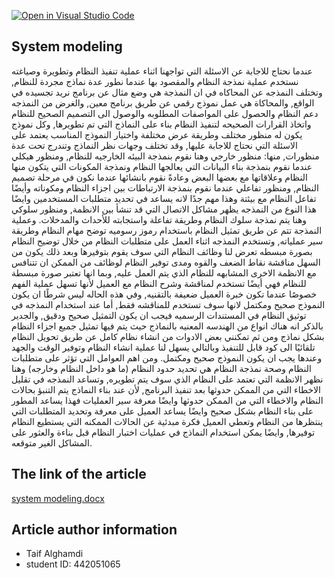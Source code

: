 [![Open in Visual Studio Code](https://classroom.github.com/assets/open-in-vscode-c66648af7eb3fe8bc4f294546bfd86ef473780cde1dea487d3c4ff354943c9ae.svg)](https://classroom.github.com/online_ide?assignment_repo_id=9316270&assignment_repo_type=AssignmentRepo)
## System modeling

عندما نحتاج للاجابة عن الاسئلة التي تواجهنا اثناء عملية تنفيذ النظام وتطويرة وصياغته نستخدم عملية نمذجة النظام والمقصود بها عندما نطور عدة نماذج مجردة للنظام, وتختلف النمذجه عن المحاكاه في ان النمذجة هي وضع مثال عن برنامج نريد تجسيده في الواقع, والمحاكاة هي عمل نموذج رقمي عن طريق برنامج معين, والغرض من النمذجه دعم النظام والحصول على المواصفات المطلوبه والوصول الى التصميم الصحيح للنظام واتخاذ القرارات الصحيحه لتنفيذ النظام بناء على النماذج التي تم تطويرها, وكل نموذج يكون له منظور مختلف وطريقة عرض مختلفة واختيار النموذج المناسب يعتمد على الاسئلة التي نحتاج للاجابة عليها, وقد تختلف وجهات نظر النماذج وتندرج تحت عدة منظورات, منها: منظور خارجي وهنا نقوم بنمذجة البيئه الخارجيه للنظام, ومنظور هيكلي عندما نقوم بنمذجة بناء البيانات التي يعالجها النظام ونمذجة المكونات التي يتكون منها النظام وعلاقاتها مع بعضها البعض وعادةً نقوم بانشائها عندما نكون في مرحلة تصميم النظام, ومنظور تفاعلي عندما نقوم بنمذجة الارتباطات بين اجزاء النظام ومكوناته وأيضًا تفاعل النظام مع بيئتة وهذا مهم جدًا لانه يساعد في تحديد متطلبات المستخدمين وايضًا هذا النوع من النمذجه يظهر مشاكل الاتصال التي قد تنشأ بين الانظمة, ومنظور سلوكي وهنا يتم نمذجة سلوك النظام وطريقة تفاعلة واستجابته للأحداث والمدخلات. وعملية النمذجة تتم عن طريق تمثيل النظام باستخدام رموز رسوميه توضح مهام النظام وطريقة سير عملياته, وتستخدم النمذجه اثناء العمل على متطلبات النظام من خلال توضيح النظام بصورة مبسطه تعرض لنا وظائف النظام التي سوف يقوم بتوفيرها وبعد ذلك يكون من السهل مناقشة نقاط الضعف والقوه ومدى توفير النظام لوظائف من الممكن ان تتنافس مع الانظمة الاخرى المشابهه للنظام الذي يتم العمل عليه, وبما انها تعتبر صورة مبسطة للنظام فهي أيضًا تستخدم لمناقشة وشرح النظام مع العميل لأنها تسهل عملية الفهم خصوصًا عندما تكون خبرة العميل ضعيفة بالتقنيه, وفي هذه الحاله ليس شرطًا ان يكون النموذج صحيح ومكتمل لانها سوف تستخدم للمناقشه فقط, أما عند استخدام النمذجه في توثيق النظام في المستندات الرسميه فيجب ان يكون التمثيل صحيح ودقيق, والجدير بالذكر انه هناك انواع من الهندسه المعنيه بالنماذج حيث يتم فيها تمثيل جميع اجزاء النظام بشكل نماذج ومن ثم تمكنني بعض الادوات من انشاء نظام كامل عن طريق تحويل النظام تلقائيًا الى كود قابل للتنفيذ وبالتالي يسهل لنا عملية انشاء النظام وتوفير الوقت والجهد وعندها يجب ان يكون النموذج صحيح ومكتمل. ومن اهم العوامل التي تؤثر على متطلبات النظام وصحة نمذجة النظام هي تحديد حدود النظام (ما هو داخل النظام وخارجه) وهنا نظهر الانظمة التي تعتمد على النظام الذي سوف يتم تطويره, وتساعد النمذجه في تقليل الاخطاء التي من الممكن حدوثها بعد تنفيذ البرنامج, لأن عند بناء النماذج يتم التنبؤ بحالات النظام والاخطاء التي من الممكن حدوثها وايضًا معرفة سير العمليات فهذا يساعد المطور على بناء النظام بشكل صحيح وايضًا يساعد العميل على معرفة وتحديد المتطلبات التي ينتظرها من النظام وتعطي العميل فكرة مبدئية عن الحالات الممكنه التي يستطيع النظام توفيرها, وايضًا يمكن استخدام النماذج في عمليات اختبار النظام قبل بناءة والعثور على المشاكل الغير متوقعه.


## The link of the article

[system modeling.docx](https://github.com/psau-edu-sa/se3131-article-Taif-Ali/files/10002384/system.modeling.docx)


## Article author information
- Taif Alghamdi
- student ID: 442051065
